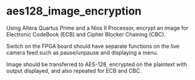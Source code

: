 # aes128_image_encryption

Using Altera Quartus Prime and a Nios II Processor, encrypt an image for Electronic CodeBook (ECB) and Cipher Blocker Chaining (CBC).

Switch on the FPGA board should have separate functions on the live camera feed such as pause/unpause and displaying a menu.

Image should be transferred to AES-128, encrypted on the plaintext with output displayed, and also repeated for ECB and CBC.
